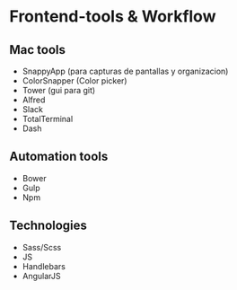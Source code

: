 # Frontend-tools & Workflow

## Mac tools

* SnappyApp (para capturas de pantallas y organizacion)
* ColorSnapper (Color picker)
* Tower (gui para git)
* Alfred
* Slack
* TotalTerminal
* Dash

## Automation tools

* Bower
* Gulp
* Npm

## Technologies

* Sass/Scss
* JS
* Handlebars
* AngularJS

